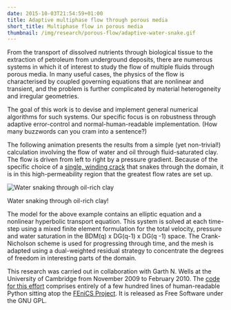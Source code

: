 ```yaml
---
date: 2015-10-03T21:54:59+01:00
title: Adaptive multiphase flow through porous media
short_title: Multiphase flow in porous media
thumbnail: /img/research/porous-flow/adaptive-water-snake.gif
---
```


From the transport of dissolved nutrients through biological tissue to
the extraction of petroleum from underground deposits, there are
numerous systems in which it of interest to study the flow of multiple
fluids through porous media. In many useful cases, the physics of the
flow is characterised by coupled governing equations that are
nonlinear and transient, and the problem is further complicated by
material heterogeneity and irregular geometries.

The goal of this work is to devise and implement general numerical
algorithms for such systems. Our specific focus is on robustness
through adaptive error-control and normal-human-readable
implementation. (How many buzzwords can you cram into a sentence?)

The following animation presents the results from a simple (yet
non-trivial!) calculation involving the flow of water and oil through
fluid-saturated clay. The flow is driven from left to right by a
pressure gradient. Because of the specific choice of a [single,
winding
crack](http://www.dealii.org/6.2.1/doxygen/deal.II/step_21.html#plain-Singlecurvingcrackpermeability)
that snakes through the domain, it is in this high-permeability region
that the greatest flow rates are set up.

![Water snaking through oil-rich
 clay](http://localhost/files/images/research/porous-flow/adaptive-water-snake-2.gif
 "Water snaking through oil-rich clay!")

Water snaking through oil-rich clay!

The model for the above example contains an elliptic equation and a
nonlinear hyperbolic transport equation. This system is solved at each
time-step using a mixed finite element formulation for the total
velocity, pressure and water saturation in the BDM(q) x DG(q-1) x DG(q
-1) space. The Crank-Nicholson scheme is used for progressing through
time, and the mesh is adapted using a dual-weighted residual strategy
to concentrate the degrees of freedom in interesting parts of the
domain.

This research was carried out in collaboration with Garth N. Wells at
the University of Cambridge from November 2009 to February 2010\. The
[code for this
effort](http://localhost/files/projects/adaptive-porous-flow/adaptive-porous-flow.zip)
comprises entirely of a few hundred lines of human-readable Python
sitting atop the [FEniCS Project](http://fenicsproject.org/). It is
released as Free Software under the GNU GPL.
